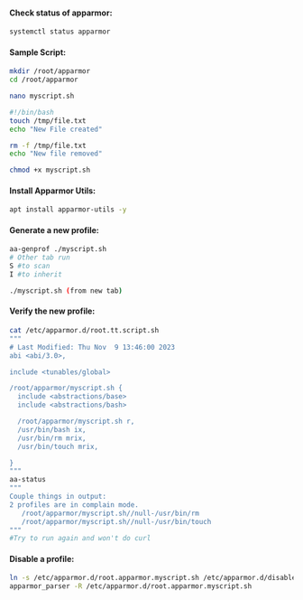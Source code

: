 #### Check status of apparmor:
```sh
systemctl status apparmor
```
#### Sample Script:
```sh
mkdir /root/apparmor
cd /root/apparmor
```
```sh
nano myscript.sh
```
```sh
#!/bin/bash
touch /tmp/file.txt
echo "New File created"

rm -f /tmp/file.txt
echo "New file removed"
```
```sh
chmod +x myscript.sh
```
#### Install Apparmor Utils:
```sh
apt install apparmor-utils -y
```
#### Generate a new profile:
```sh
aa-genprof ./myscript.sh
# Other tab run
S #to scan
I #to inherit
```
```sh
./myscript.sh (from new tab)
```
#### Verify the new profile:
```sh
cat /etc/apparmor.d/root.tt.script.sh
"""
# Last Modified: Thu Nov  9 13:46:00 2023
abi <abi/3.0>,

include <tunables/global>

/root/apparmor/myscript.sh {
  include <abstractions/base>
  include <abstractions/bash>

  /root/apparmor/myscript.sh r,
  /usr/bin/bash ix,
  /usr/bin/rm mrix,
  /usr/bin/touch mrix,

}
"""
aa-status
"""
Couple things in output:
2 profiles are in complain mode.
   /root/apparmor/myscript.sh//null-/usr/bin/rm
   /root/apparmor/myscript.sh//null-/usr/bin/touch
"""
#Try to run again and won't do curl
```
#### Disable a profile:
```sh
ln -s /etc/apparmor.d/root.apparmor.myscript.sh /etc/apparmor.d/disable/
apparmor_parser -R /etc/apparmor.d/root.apparmor.myscript.sh
```
